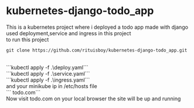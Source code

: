 # kubernetes-django-todo_app
This is a kubernetes project where i deployed a todo app made with django <br>
used deployment,service and ingress in this project <br>
to run this project <br> 

```
git clone https://github.com/rituisboy/kubernetes-django-todo_app.git
``` 
<br>
```kubectl apply -f .\deploy.yaml```<br>
```kubectl apply -f .\service.yaml```<br>
```kubectl apply -f .\ingress.yaml```<br>
and your minikube ip in /etc/hosts file <br>
```<minikube ip> todo.com```<br>
Now visit todo.com on your local browser the site will be up and running
